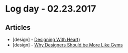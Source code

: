 # Log day - 02.23.2017

## Articles
- [design] - [Designing With Heart)](https://medium.muz.li/designing-with-heart-af7e5cb694e9#.76f64bedm)
- [design] - [Why Designers Should be More Like Gyms](https://uxdesign.cc/be-more-like-gyms-15207db35adf#.nifoy64np)
